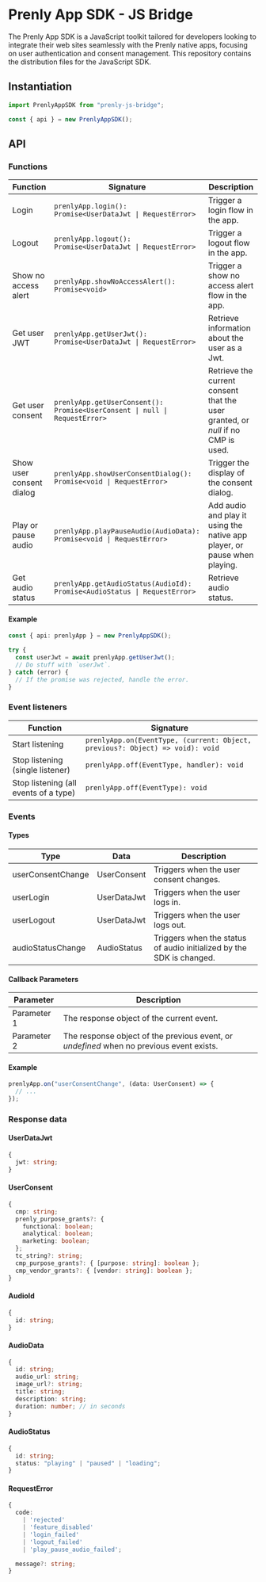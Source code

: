 # Prenly App SDK - JS Bridge

The Prenly App SDK is a JavaScript toolkit tailored for developers looking to integrate their web sites seamlessly with the Prenly native apps, focusing on user authentication and consent management. This repository contains the distribution files for the JavaScript SDK.

## Instantiation

```typescript
import PrenlyAppSDK from "prenly-js-bridge";

const { api } = new PrenlyAppSDK();
```

## API

### Functions

| Function                 | Signature                                                                  | Description                                                                      |
| ------------------------ | -------------------------------------------------------------------------- | -------------------------------------------------------------------------------- |
| Login                    | `prenlyApp.login(): Promise<UserDataJwt \| RequestError>`                  | Trigger a login flow in the app.                                                 |
| Logout                   | `prenlyApp.logout(): Promise<UserDataJwt \| RequestError>`                 | Trigger a logout flow in the app.                                                |
| Show no access alert     | `prenlyApp.showNoAccessAlert(): Promise<void>`                             | Trigger a show no access alert flow in the app.                                  |
| Get user JWT             | `prenlyApp.getUserJwt(): Promise<UserDataJwt \| RequestError>`             | Retrieve information about the user as a Jwt.                                    |
| Get user consent         | `prenlyApp.getUserConsent(): Promise<UserConsent \| null \| RequestError>` | Retrieve the current consent that the user granted, or _null_ if no CMP is used. |
| Show user consent dialog | `prenlyApp.showUserConsentDialog(): Promise<void \| RequestError>`         | Trigger the display of the consent dialog.                                       |
| Play or pause audio      | `prenlyApp.playPauseAudio(AudioData): Promise<void \| RequestError>`       | Add audio and play it using the native app player, or pause when playing.        |
| Get audio status         | `prenlyApp.getAudioStatus(AudioId): Promise<AudioStatus \| RequestError>`  | Retrieve audio status.                                                           |

#### Example

```typescript
const { api: prenlyApp } = new PrenlyAppSDK();

try {
  const userJwt = await prenlyApp.getUserJwt();
  // Do stuff with `userJwt`.
} catch (error) {
  // If the promise was rejected, handle the error.
}
```

### Event listeners

| Function                              | Signature                                                                     |
| ------------------------------------- | ----------------------------------------------------------------------------- |
| Start listening                       | `prenlyApp.on(EventType, (current: Object, previous?: Object) => void): void` |
| Stop listening (single listener)      | `prenlyApp.off(EventType, handler): void`                                     |
| Stop listening (all events of a type) | `prenlyApp.off(EventType): void`                                              |

### Events

#### Types

| Type              | Data        | Description                                                          |
| ----------------- | ----------- | -------------------------------------------------------------------- |
| userConsentChange | UserConsent | Triggers when the user consent changes.                              |
| userLogin         | UserDataJwt | Triggers when the user logs in.                                      |
| userLogout        | UserDataJwt | Triggers when the user logs out.                                     |
| audioStatusChange | AudioStatus | Triggers when the status of audio initialized by the SDK is changed. |

#### Callback Parameters

| Parameter   | Description                                                                              |
| ----------- | ---------------------------------------------------------------------------------------- |
| Parameter 1 | The response object of the current event.                                                |
| Parameter 2 | The response object of the previous event, or _undefined_ when no previous event exists. |

#### Example

```typescript
prenlyApp.on("userConsentChange", (data: UserConsent) => {
  // ...
});
```

### Response data

#### UserDataJwt

```typescript
{
  jwt: string;
}
```

#### UserConsent

```typescript
{
  cmp: string;
  prenly_purpose_grants?: {
    functional: boolean;
    analytical: boolean;
    marketing: boolean;
  };
  tc_string?: string;
  cmp_purpose_grants?: { [purpose: string]: boolean };
  cmp_vendor_grants?: { [vendor: string]: boolean };
}
```

#### AudioId

```typescript
{
  id: string;
}
```

#### AudioData

```typescript
{
  id: string;
  audio_url: string;
  image_url?: string;
  title: string;
  description: string;
  duration: number; // in seconds
}
```

#### AudioStatus

```typescript
{
  id: string;
  status: "playing" | "paused" | "loading";
}
```

#### RequestError

```typescript
{
  code:
    | 'rejected'
    | 'feature_disabled'
    | 'login_failed'
    | 'logout_failed'
    | 'play_pause_audio_failed';

  message?: string;
}
```
